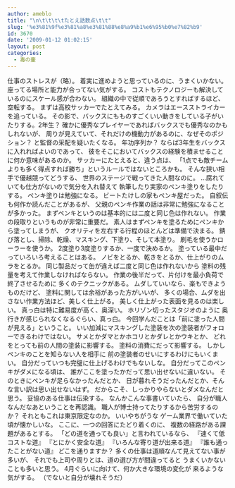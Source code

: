 ```yaml
---
author: ameblo
title: "\n\t\t\t\tたとえ話数点\t\t"
slug: '%e3%81%9f%e3%81%a8%e3%81%88%e8%a9%b1%e6%95%b0%e7%82%b9'
id: 3670
date: '2009-01-12 01:02:15'
layout: post
categories:
  - 毒の壷
---
```


仕事のストレスが（略）。 着実に進めようと思っているのに、うまくいかない。 座ってる場所と能力が合ってない気がする。 コストもテクノロジーも解決しているのにスケール感が合わない。 組織の中で従順であろうとすればするほど、空転する。 まずは高校サッカーでたとえてみる。 カメラはエースストライカーを追っている。 その影で、バックスにもものすごくいい動きをしている子がいたりする。2年生？ 確かに優秀なプレイヤーであればバックスでも優秀なのかもしれないが、 周りが見えていて、それだけの機動力があるのに、なぜそのポジション？ と監督の采配を疑いたくなる。 年功序列か？ ならば3年生をバックスに入れればよいのであって、 彼をそこにおいてバックスの経験を積ませることに何か意味があるのか。 サッカーにたとえると、違う点は、 「1点でも敵チームよりも多く得点すれば勝ち」というルールではないところかも。 そんな狭い相手で優越競ってどうする、 世界のステージで戦ってきた人間なのに。 ...腐れていても仕方がないので気分を入れ替えて 執筆したり実家のペンキ塗りをしたりする。 ペンキ塗りは勉強になる。 ビートたけしの家もペンキ屋だった。 自叙伝も何作か読んだことがあるが、 父親のペンキ作業の話は非常に勉強になることが多かった。 まずペンキというのは基本的には二度と同じ色は作れない。 作業の段取りというものが非常に重要だ。 素人はまずペンキを塗るためにペンキから塗ってしまうが、 クオリティを左右する行程のほとんどは準備で決まる。 錆び落とし、掃除、乾燥、マスキング、下塗り、そして本塗り。 刷毛を使うかローラーを使うか。 2度塗り3度塗りするか、一度で決めるか。 塗っている最中だっていろいろ考えることはある。 ノビをとるか、乾きをとるか、仕上がりのムラをとるか。 同じ製品だって缶が違えば二度と同じ色は作れないから 塗料の残量を考えて作業しなければならない。 作業の後半だって、片付けを最小負荷で終了させるために 多くのテクニックがある。 ムダしていいなら、楽もできようものだけど、 塗料に関しては余裕があった方がいいが、 多くの場合、ムダを出さない作業方法ほど、美しく仕上がる。 美しく仕上がった表面を見るのは楽しい。 真っ白は特に難易度が高く、奥深い。 ホリゾン切ったスタジオのように 奥行きが感じられなくなるぐらい、真っ白。 今回学んだことは「前に塗った人間が見える」ということ。 いい加減にマスキングした塗装を次の塗装者がフォローできるわけではない。 サメとかダマとかホコリとかダレとかウキとか、 どれをとっても前の人間の塗装に影響する。 塗料の消費にだって影響する。 しかしペンキのことを知らない人を相手に 前の塗装者のせいにするわけにもいくまい。 自分だっていつも完璧に仕上げるわけでもないしな。 自分だってこのペンキがダメになる頃は、 誰がここを塗ったかだって思い出せないに違いない。 そのときにペンキが足らなかったんだとか、 日が暮れそうだったんだとか、そんな言い訳は思い出せないはず。 だからこそ、しっかりやらないとダメなんだと思う。 妥協のある仕事は伝染する。 なんかこんな事書いていたら、 自分が職人なんだなあということを再認識。 職人が博士持ってたりするから苦労するのか？ それともこれは東京限定なのか。 いいやちがうな ゲーム業界で働いていた頃が懐かしいな。 ここに、一つの回答にたどり着くのに、 複数の経路がある課題があるとする。 「どの道を通っても良い」と言われているなら、 『速くて低コストな道』 『とにかく安全な道』 『いろんな寄り道が出来る道』 『誰も通ったことがない道』 どこを通りますか？ 多くの仕事は道順なんて見えてない事が多いが、 それでも上司や周りとは、道の選び方が間違ってると うまくいかないことも多いと思う。 4月ぐらいに向けて、何か大きな環境の変化が 来るような気がする。 （でないと自分が壊れそうだ）